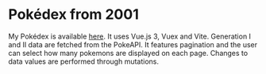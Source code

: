 # Pokédex from 2001

My Pokédex is available [here](https://even-pokemon-2001.netlify.app/). It uses Vue.js 3, Vuex and Vite. Generation I and II data are fetched from the PokeAPI. It features pagination and the user can select how many pokemons are displayed on each page. Changes to data values are performed through mutations.




